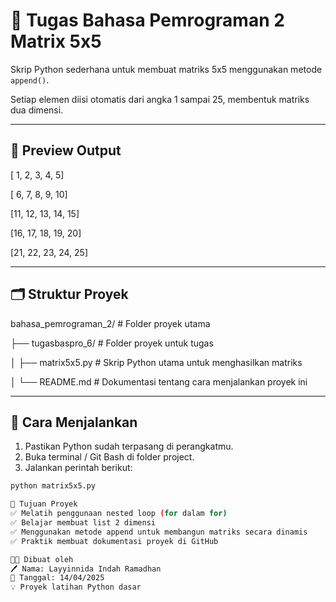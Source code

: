 # 🧮 Tugas Bahasa Pemrograman 2 Matrix 5x5 

Skrip Python sederhana untuk membuat matriks 5x5 menggunakan metode `append()`.

Setiap elemen diisi otomatis dari angka 1 sampai 25, membentuk matriks dua dimensi.

---
## 📌 Preview Output
[ 1, 2, 3, 4, 5]

[ 6, 7, 8, 9, 10]

[11, 12, 13, 14, 15]

[16, 17, 18, 19, 20]

[21, 22, 23, 24, 25]

---
## 🗂 Struktur Proyek
bahasa_pemrograman_2/         # Folder proyek utama

├── tugasbaspro_6/            # Folder proyek untuk tugas

│   ├── matrix5x5.py          # Skrip Python utama untuk menghasilkan matriks

│   └── README.md             # Dokumentasi tentang cara menjalankan proyek ini

---
## 🚀 Cara Menjalankan

1. Pastikan Python sudah terpasang di perangkatmu.
2. Buka terminal / Git Bash di folder project.
3. Jalankan perintah berikut:

```bash
python matrix5x5.py

🎯 Tujuan Proyek
✅ Melatih penggunaan nested loop (for dalam for)
✅ Belajar membuat list 2 dimensi
✅ Menggunakan metode append untuk membangun matriks secara dinamis
✅ Praktik membuat dokumentasi proyek di GitHub

👩‍💻 Dibuat oleh
🖊 Nama: Layyinnida Indah Ramadhan
📅 Tanggal: 14/04/2025
💡 Proyek latihan Python dasar